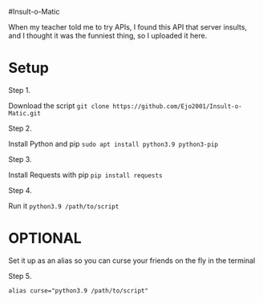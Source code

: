 #Insult-o-Matic

When my teacher told me to try APIs, I found this API that server insults, and I thought it was the funniest thing, so I uploaded it here. 

# Setup

Step 1. 

Download the script ```git clone https://github.com/Ejo2001/Insult-o-Matic.git```

Step 2.

Install Python and pip ```sudo apt install python3.9 python3-pip```  

Step 3.

Install Requests with pip ```pip install requests```  

Step 4. 

Run it ```python3.9 /path/to/script```

# OPTIONAL

Set it up as an alias so you can curse your friends on the fly in the terminal

Step 5.

```alias curse="python3.9 /path/to/script"```
